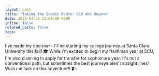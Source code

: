 ```yaml
---
layout: post
title: "Taking the Scenic Route: SCU and Beyond"
date: 2021-04-30 12:00:00-0800
inline: false
related_posts: false
tags:
---
```


I've made my decision - I'll be starting my college journey at Santa Clara University this fall! 🎓 While I'm excited to begin my freshman year at SCU, I'm also planning to apply for transfer for sophomore year. It's not a conventional path, but sometimes the best journeys aren't straight lines! Wish me luck on this adventure!! 🍀✨
